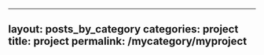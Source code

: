
---
layout: posts_by_category
categories: project
title: project
permalink: /mycategory/myproject
---
